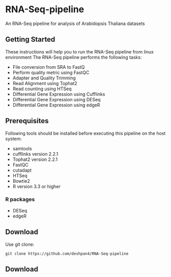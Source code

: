 # RNA-Seq-pipeline
An RNA-Seq pipeline for analysis of Arabidopsis Thaliana datasets
## Getting Started
These instructions will help you to run the RNA-Seq pipeline from linux environment
The RNA-Seq pipeline performs the following tasks:
* File conversion from SRA to FastQ
* Perform quality metric using FastQC
* Adapter and Quality Trimming
* Read Alignment using Tophat2
* Read counting using HTSeq
* Differential Gene Expression using Cufflinks
* Differential Gene Expression using DESeq
* Differential Gene Expression using edgeR
## Prerequisites
Following tools should be installed before executing this pipeline on the host system:
* samtools
* cufflinks version 2.2.1
* Tophat2 version 2.2.1
* FastQC
* cutadapt
* HTSeq
* Bowtie2
* R version 3.3 or higher
### R packages
* DESeq
* edgeR
## Download
Use git clone:
```
git clone https://github.com/deshpan4/RNA-Seq-pipeline
```
## Download
